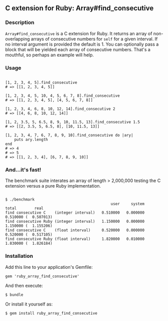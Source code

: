 ## C extension for Ruby: Array#find_consecutive

### Description
   
`Array#find_consecutive` is a C extension for Ruby. It returns an array of non-overlapping arrays of consecutive numbers for `self` for a given interval. If no interval argument is provided the default is 1. You can optionally pass a block that will be yielded each array of consecutive numbers. That's a mouthful, so perhaps an example will help.

### Usage

```

[1, 2, 3, 4, 5].find_consecutive
# => [[1, 2, 3, 4, 5]]

[1, 2, 3, 4, 5, 10, 4, 5, 6, 7, 8].find_consecutive
# => [[1, 2, 3, 4, 5], [4, 5, 6, 7, 8]]

[1, 2, 3, 4, 6, 8, 10, 12, 14].find_consecutive 2
# => [[4, 6, 8, 10, 12, 14]]

[1, 2, 3.5, 5, 6.5, 8, 9, 10, 11.5, 13].find_consecutive 1.5
# => [[2, 3.5, 5, 6.5, 8], [10, 11.5, 13]]

[1, 2, 3, 4, 7, 6, 7, 8, 9, 10].find_consecutive do |ary|
    puts ary.length
end
# => 4
# => 5
# => [[1, 2, 3, 4], [6, 7, 8, 9, 10]]

```

### And...it's fast!

The benchmark suite interates an array of length > 2,000,000 testing the C extension versus a pure Ruby implementation.

```

$ ./benchmark
                                               user     system      total        real
find consecutive C    (integer interval)   0.510000   0.000000   0.510000 (  0.507013)
find consecutive Ruby (integer interval)   1.150000   0.000000   1.150000 (  1.155206)
find consecutive C    (float interval)     0.520000   0.000000   0.520000 (  0.517105)
find consecutive Ruby (float interval)     1.820000   0.010000   1.830000 (  1.826184)

```
   
### Installation

Add this line to your application's Gemfile:

    gem 'ruby_array_find_consecutive'

And then execute:

    $ bundle

Or install it yourself as:

    $ gem install ruby_array_find_consecutive
